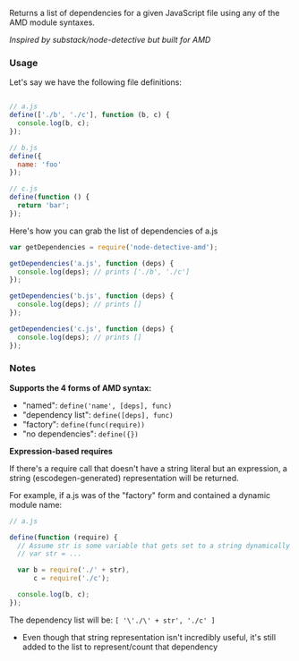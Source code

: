 Returns a list of dependencies for a given JavaScript file using
any of the AMD module syntaxes.

*Inspired by substack/node-detective but built for AMD*

### Usage

Let's say we have the following file definitions:

```javascript

// a.js
define(['./b', './c'], function (b, c) {
  console.log(b, c);
});

// b.js
define({
  name: 'foo'
});

// c.js
define(function () {
  return 'bar';
});
```

Here's how you can grab the list of dependencies of a.js

```javascript
var getDependencies = require('node-detective-amd');

getDependencies('a.js', function (deps) {
  console.log(deps); // prints ['./b', './c']
});

getDependencies('b.js', function (deps) {
  console.log(deps); // prints []
});

getDependencies('c.js', function (deps) {
  console.log(deps); // prints []
});
```

### Notes

**Supports the 4 forms of AMD syntax:**

* "named": `define('name', [deps], func)`
* "dependency list": `define([deps], func)`
* "factory": `define(func(require))`
* "no dependencies": `define({})`

**Expression-based requires**

If there's a require call that doesn't have a string literal but an expression,
a string (escodegen-generated) representation will be returned.

For example, if a.js was of the "factory" form and contained a dynamic module name:

```javascript
// a.js

define(function (require) {
  // Assume str is some variable that gets set to a string dynamically
  // var str = ...

  var b = require('./' + str),
      c = require('./c');

  console.log(b, c);
});
```

The dependency list will be: `[ '\'./\' + str', './c' ]`

* Even though that string representation isn't incredibly useful, it's
still added to the list to represent/count that dependency